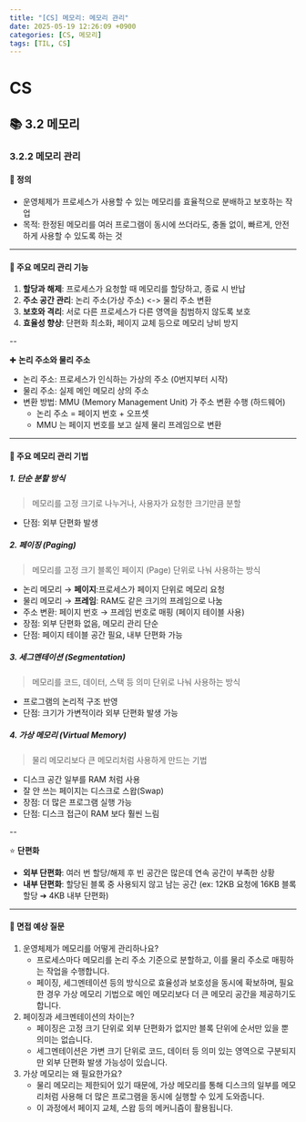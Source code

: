 ```yaml
---
title: "[CS] 메모리: 메모리 관리"
date: 2025-05-19 12:26:09 +0900
categories: [CS, 메모리]
tags: [TIL, CS]
---
```

# CS
## 📚 3.2 메모리

### 3.2.2 메모리 관리

#### 📘 정의
- 운영체제가 프로세스가 사용할 수 있는 메모리를 효율적으로 분배하고 보호하는 작업
- 목적: 한정된 메모리를 여러 프로그램이 동시에 쓰더라도, 충돌 없이, 빠르게, 안전하게 사용할 수 있도록 하는 것

---

#### 📌 주요 메모리 관리 기능
1. **할당과 해제**: 프로세스가 요청할 때 메모리를 할당하고, 종료 시 반납
2. **주소 공간 관리**: 논리 주소(가상 주소) <-> 물리 주소 변환
3. **보호와 격리**: 서로 다른 프로세스가 다른 영역을 침범하지 않도록 보호
4. **효율성 향상**: 단편화 최소화, 페이지 교체 등으로 메모리 낭비 방지

--   

✚ **논리 주소와 물리 주소**
- 논리 주소: 프로세스가 인식하는 가상의 주소 (0번지부터 시작)
- 물리 주소: 실제 메인 메모리 상의 주소
- 변환 방법: MMU (Memory Management Unit) 가 주소 변환 수행 (하드웨어)
  - 논리 주소 = 페이지 번호 + 오프셋
  - MMU 는 페이지 번호를 보고 실제 물리 프레임으로 변환

---

#### 🎯 주요 메모리 관리 기법
##### 1. 단순 분할 방식
> 메모리를 고정 크기로 나누거나, 사용자가 요청한 크기만큼 분할
   
- 단점: 외부 단편화 발생
   
##### 2. 페이징 (Paging)
> 메모리를 고정 크기 블록인 페이지 (Page) 단위로 나눠 사용하는 방식
   
- 논리 메모리 → **페이지**:프로세스가 페이지 단위로 메모리 요청
- 물리 메모리 → **프레임**: RAM도 같은 크기의 프레임으로 나눔
- 주소 변환: 페이지 번호 → 프레임 번호로 매핑 (페이지 테이블 사용)
- 장점: 외부 단편화 없음, 메모리 관리 단순
- 단점: 페이지 테이블 공간 필요, 내부 단편화 가능
   
##### 3. 세그멘테이션 (Segmentation)
> 메모리를 코드, 데이터, 스택 등 의미 단위로 나눠 사용하는 방식
   
- 프로그램의 논리적 구조 반영
- 단점: 크기가 가변적이라 외부 단편화 발생 가능
   
##### 4. 가상 메모리 (Virtual Memory)
> 물리 메모리보다 큰 메모리처럼 사용하게 만드는 기법
   
- 디스크 공간 일부를 RAM 처럼 사용
- 잘 안 쓰는 페이지는 디스크로 스왑(Swap)
- 장점: 더 많은 프로그램 실행 가능
- 단점: 디스크 접근이 RAM 보다 훨씬 느림

--   

⭐️ **단편화**
- **외부 단편화**: 여러 번 할당/해제 후 빈 공간은 많은데 연속 공간이 부족한 상황
- **내부 단편화**: 할당된 블록 중 사용되지 않고 남는 공간 (ex: 12KB 요청에 16KB 블록 할당 ➔ 4KB 내부 단편화)

---

#### 🎤 면접 예상 질문
1. 운영체제가 메모리를 어떻게 관리하나요?
   - 프로세스마다 메모리를 논리 주소 기준으로 분할하고, 이를 물리 주소로 매핑하는 작업을 수행합니다.
   - 페이징, 세그멘테이션 등의 방식으로 효율성과 보호성을 동시에 확보하며, 필요한 경우 가상 메모리 기법으로 메인 메모리보다 더 큰 메모리 공간을 제공하기도 합니다.
2. 페이징과 세크멘테이션의 차이는?
   - 페이징은 고정 크기 단위로 외부 단편화가 없지만 블록 단위에 순서만 있을 뿐 의미는 없습니다.
   - 세그멘테이션은 가변 크기 단위로 코드, 데이터 등 의미 있는 영역으로 구분되지만 외부 단편화 발생 가능성이 있습니다.
3. 가상 메모리는 왜 필요한가요?
   - 물리 메모리는 제한되어 있기 때문에, 가상 메모리를 통해 디스크의 일부를 메모리처럼 사용해 더 많은 프로그램을 동시에 실행할 수 있게 도와줍니다.
   - 이 과정에서 페이지 교체, 스왑 등의 메커니즘이 활용됩니다.
